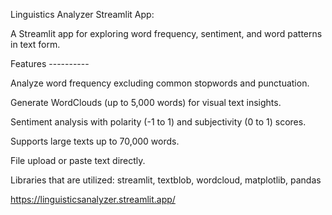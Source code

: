 Linguistics Analyzer Streamlit App:

A Streamlit app for exploring word frequency, sentiment, and word patterns in text form.

Features ----------

Analyze word frequency excluding common stopwords and punctuation.

Generate WordClouds (up to 5,000 words) for visual text insights.

Sentiment analysis with polarity (-1 to 1) and subjectivity (0 to 1) scores.

Supports large texts up to 70,000 words.

File upload or paste text directly.

Libraries that are utilized: streamlit, textblob, wordcloud, matplotlib, pandas

https://linguisticsanalyzer.streamlit.app/
